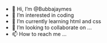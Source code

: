 - 👋 Hi, I’m @Bubbajaymes
- 👀 I’m interested in coding
- 🌱 I’m currently learning html and css
- 💞️ I’m looking to collaborate on ...
- 📫 How to reach me ...

<!---
Bubbajaymes/Bubbajaymes is a ✨ special ✨ repository because its `README.md` (this file) appears on your GitHub profile.
You can click the Preview link to take a look at your changes.
--->
